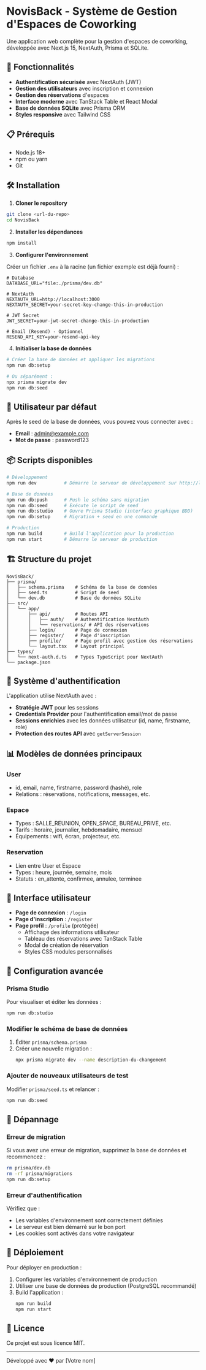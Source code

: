 # NovisBack - Système de Gestion d'Espaces de Coworking

Une application web complète pour la gestion d'espaces de coworking, développée avec Next.js 15, NextAuth, Prisma et SQLite.

## 🚀 Fonctionnalités

- **Authentification sécurisée** avec NextAuth (JWT)
- **Gestion des utilisateurs** avec inscription et connexion
- **Gestion des réservations** d'espaces
- **Interface moderne** avec TanStack Table et React Modal
- **Base de données SQLite** avec Prisma ORM
- **Styles responsive** avec Tailwind CSS

## 📋 Prérequis

- Node.js 18+ 
- npm ou yarn
- Git

## 🛠 Installation

1. **Cloner le repository**
```bash
git clone <url-du-repo>
cd NovisBack
```

2. **Installer les dépendances**
```bash
npm install
```

3. **Configurer l'environnement**

Créer un fichier `.env` à la racine (un fichier exemple est déjà fourni) :
```env
# Database
DATABASE_URL="file:./prisma/dev.db"

# NextAuth
NEXTAUTH_URL=http://localhost:3000
NEXTAUTH_SECRET=your-secret-key-change-this-in-production

# JWT Secret
JWT_SECRET=your-jwt-secret-change-this-in-production

# Email (Resend) - Optionnel
RESEND_API_KEY=your-resend-api-key
```

4. **Initialiser la base de données**
```bash
# Créer la base de données et appliquer les migrations
npm run db:setup

# Ou séparément :
npx prisma migrate dev
npm run db:seed
```

## 👤 Utilisateur par défaut

Après le seed de la base de données, vous pouvez vous connecter avec :
- **Email** : admin@example.com
- **Mot de passe** : password123

## 📦 Scripts disponibles

```bash
# Développement
npm run dev          # Démarre le serveur de développement sur http://localhost:3000

# Base de données
npm run db:push      # Push le schéma sans migration
npm run db:seed      # Exécute le script de seed
npm run db:studio    # Ouvre Prisma Studio (interface graphique BDD)
npm run db:setup     # Migration + seed en une commande

# Production
npm run build        # Build l'application pour la production
npm run start        # Démarre le serveur de production
```

## 🏗 Structure du projet

```
NovisBack/
├── prisma/
│   ├── schema.prisma    # Schéma de la base de données
│   ├── seed.ts          # Script de seed
│   └── dev.db           # Base de données SQLite
├── src/
│   └── app/
│       ├── api/         # Routes API
│       │   ├── auth/    # Authentification NextAuth
│       │   └── reservations/ # API des réservations
│       ├── login/       # Page de connexion
│       ├── register/    # Page d'inscription
│       ├── profile/     # Page profil avec gestion des réservations
│       └── layout.tsx   # Layout principal
├── types/
│   └── next-auth.d.ts   # Types TypeScript pour NextAuth
└── package.json
```

## 🔐 Système d'authentification

L'application utilise NextAuth avec :
- **Stratégie JWT** pour les sessions
- **Credentials Provider** pour l'authentification email/mot de passe
- **Sessions enrichies** avec les données utilisateur (id, name, firstname, role)
- **Protection des routes API** avec `getServerSession`

## 📊 Modèles de données principaux

### User
- id, email, name, firstname, password (hashé), role
- Relations : réservations, notifications, messages, etc.

### Espace
- Types : SALLE_REUNION, OPEN_SPACE, BUREAU_PRIVE, etc.
- Tarifs : horaire, journalier, hebdomadaire, mensuel
- Équipements : wifi, écran, projecteur, etc.

### Reservation
- Lien entre User et Espace
- Types : heure, journée, semaine, mois
- Statuts : en_attente, confirmee, annulee, terminee

## 🎨 Interface utilisateur

- **Page de connexion** : `/login`
- **Page d'inscription** : `/register`
- **Page profil** : `/profile` (protégée)
  - Affichage des informations utilisateur
  - Tableau des réservations avec TanStack Table
  - Modal de création de réservation
  - Styles CSS modules personnalisés

## 🔧 Configuration avancée

### Prisma Studio
Pour visualiser et éditer les données :
```bash
npm run db:studio
```

### Modifier le schéma de base de données
1. Éditer `prisma/schema.prisma`
2. Créer une nouvelle migration :
   ```bash
   npx prisma migrate dev --name description-du-changement
   ```

### Ajouter de nouveaux utilisateurs de test
Modifier `prisma/seed.ts` et relancer :
```bash
npm run db:seed
```

## 🐛 Dépannage

### Erreur de migration
Si vous avez une erreur de migration, supprimez la base de données et recommencez :
```bash
rm prisma/dev.db
rm -rf prisma/migrations
npm run db:setup
```

### Erreur d'authentification
Vérifiez que :
- Les variables d'environnement sont correctement définies
- Le serveur est bien démarré sur le bon port
- Les cookies sont activés dans votre navigateur

## 🚀 Déploiement

Pour déployer en production :

1. Configurer les variables d'environnement de production
2. Utiliser une base de données de production (PostgreSQL recommandé)
3. Build l'application :
   ```bash
   npm run build
   npm run start
   ```

## 📝 Licence

Ce projet est sous licence MIT.

---

Développé avec ❤️ par [Votre nom]